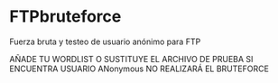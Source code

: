 # FTPbruteforce
Fuerza bruta y testeo de usuario anónimo para FTP

AÑADE TU WORDLIST O SUSTITUYE EL ARCHIVO DE PRUEBA
SI ENCUENTRA USUARIO ANonymous NO REALIZARÁ EL BRUTEFORCE
